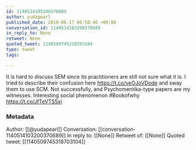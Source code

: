 ```yaml
---
id: 1140514103200370689
author: yudapearl
published_date: 2019-06-17 06:58:46 +00:00
conversation_id: 1140514103200370689
in_reply_to: None
retweet: None
quoted_tweet: 1140509745318703104
type: tweet
tags:

---
```


It is hard to discuss SEM since its practitioners are still not sure what it is. I tried to describe their confusion here  https://t.co/veOJoVDode and sway them to use SCM. Not successfully, and Psychomentika-type papers are my witnesses. Interesting social phenomenon #Bookofwhy https://t.co/JfTeVTS5xi

### Metadata

Author: [[@yudapearl]]
Conversation: [[conversation-1140514103200370689]]
In reply to: [[None]]
Retweet of: [[None]]
Quoted tweet: [[1140509745318703104]]
